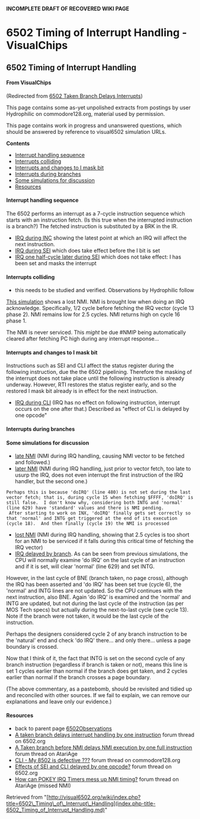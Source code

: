 **INCOMPLETE DRAFT OF RECOVERED WIKI PAGE**

# 6502 Timing of Interrupt Handling - VisualChips

## 6502 Timing of Interrupt Handling

#### From VisualChips
(Redirected from [6502 Taken Branch Delays Interrupts](index.php-title-6502_Taken_Branch_Delays_Interrupts.md))

This page contains some as-yet unpolished extracts from postings by user Hydrophilic on commodore128.org, material used by permission.

This page contains work in progress and unanswered questions, which should be answered by reference to visual6502 simulation URLs.

**Contents**

- [Interrupt handling sequence](#interrupt-handling-sequence)
- [Interrupts colliding](#interrupts-colliding)
- [Interrupts and changes to I mask bit](#interrupts-and-changes-to-i-mask-bit)
- [Interrupts during branches](#interrupts-during-branches)
- [Some simulations for discussion](#some-simulations-for-discussion)
- [Resources](#resources)

#### Interrupt handling sequence

The 6502 performs an interrupt as a 7-cycle instruction sequence which starts with an instruction fetch. (Is this true when the interrupted instruction is a branch?)  The fetched instruction is substituted by a BRK in the IR.

- [IRQ during INC](http://visual6502.org/JSSim/expert.html?graphics=f&loglevel=2&steps=50&a=0011&d=58&a=fffe&d=2000&a=0020&d=e840&r=0010&irq0=15&irq1=30&logmore=irq&a=0014&d=78) showing the latest point at which an IRQ will affect the next instruction.
- [IRQ during SEI](http://visual6502.org/JSSim/expert.html?graphics=f&loglevel=2&steps=50&a=0011&d=58&a=fffe&d=2000&a=0020&d=e840&r=0010&irq0=19&irq1=100&logmore=irq&a=0014&d=78) which does take effect before the I bit is set
- [IRQ one half-cycle later during SEI](http://visual6502.org/JSSim/expert.html?graphics=f&loglevel=2&steps=50&a=0011&d=58&a=fffe&d=2000&a=0020&d=e840&r=0010&irq0=20&irq1=100&logmore=irq&a=0014&d=78) which does not take effect: I has been set and masks the interrupt

#### Interrupts colliding

- this needs to be studied and verified. Observations by Hydrophilic follow

[This simulation](http://visual6502.org/JSSim/expert.html?graphics=f&loglevel=1&logmore=Execute,nmi,~NMIP,irq,480,629,INTG&steps=88&a=0011&d=58&a=fffe&d=2000&a=0020&d=e840&r=0010&nmi0=26&nmi1=31&irq0=12&irq1=74&a=0014&d=78) shows a lost NMI. NMI is brought low when doing an IRQ acknowledge.  Specifically, 1/2 cycle before fetching the IRQ vector (cycle 13 phase 2).  NMI remains low for 2.5 cycles.  NMI returns high on cycle 16 phase 1.

The NMI is never serviced.  This *might* be due #NMIP being automatically cleared after fetching PC high during any interrupt response...

#### Interrupts and changes to I mask bit

Instructions such as SEI and CLI affect the status register during the following instruction, due the the 6502 pipelining. Therefore the masking of the interrupt does not take place until the following instruction is already underway.  However, RTI restores the status register early, and so the restored I mask bit already is in effect for the next instruction.

- [IRQ during CLI](http://visual6502.org/JSSim/expert.html?graphics=f&loglevel=2&steps=50&a=0011&d=58&a=fffe&d=2000&a=0020&d=e840&r=0010&irq0=3&irq1=20&logmore=irq) (IRQ has no effect on following instruction, interrupt occurs on the one after that.) Described as "effect of CLI is delayed by one opcode"

#### Interrupts during branches

#### Some simulations for discussion

- [late NMI](http://visual6502.org/JSSim/expert.html?graphics=f&loglevel=1&logmore=Execute,nmi,~NMIP,irq,480,629,INTG&steps=88&a=0011&d=58&a=fffe&d=2000&a=0020&d=e840&r=0010&nmi0=25&nmi1=27&irq0=12&irq1=64&a=0014&d=78) (NMI during IRQ handling, causing NMI vector to be fetched and followed.)
- [later NMI](http://visual6502.org/JSSim/expert.html?graphics=f&loglevel=1&logmore=Execute,nmi,~NMIP,irq,480,629,INTG&steps=88&a=0011&d=58&a=fffe&d=2000&a=0020&d=e840&r=0010&nmi0=26&irq0=12&irq1=74&a=0014&d=78) (NMI during IRQ handling, just prior to vector fetch, too late to usurp the IRQ, does not even interrupt the first instruction of the IRQ handler, but the second one.)

```
Perhaps this is because 'doIRQ' (line 480) is not set during the last vector fetch; that is, during cycle 15 when fetching $FFFF, 'doIRQ' is still false.  I don't know why, considering both INTG and 'normal' (line 629) have 'standard' values and there is NMI pending.
 After starting to work on INX, 'doIRQ' finally gets set correctly so that 'normal' and INTG get triggered at the end of its execution (cycle 18).  And then finally (cycle 19) the NMI is processed
```

- [lost NMI](http://visual6502.org/JSSim/expert.html?graphics=f&loglevel=1&logmore=Execute,nmi,~NMIP,irq,480,629,INTG&steps=88&a=0011&d=58&a=fffe&d=2000&a=0020&d=e840&r=0010&nmi0=26&nmi1=31&irq0=12&irq1=74&a=0014&d=78) (NMI during IRQ handling, showing that 2.5 cycles is too short for an NMI to be serviced if it falls during this critical time of fetching the IRQ vector)
- [IRQ delayed by branch](http://visual6502.org/JSSim/expert.html?graphics=f&loglevel=1&logmore=Execute,nmi,%23NMIP,irq,480,629,INTG&steps=88&a=0010&d=58e8&a=fffe&d=2000&a=0020&d=e840&r=0010&nmi0=26&nmi1=31&irq0=11&irq1=74&a=0012&d=d0fe&a=0014&d=78). As can be seen from previous simulations, the CPU will normally examine 'do IRQ' on the last cycle of an instruction and if it is set, will clear 'normal' (line 629) and set INTG.

However, in the last cycle of BNE (branch taken, no page cross), although the IRQ has been asserted and 'do IRQ' has been set true (cycle 6), the 'normal' and INTG lines are not updated.  So the CPU continues with the next instruction, also BNE. Again 'do IRQ' is examined and the 'normal' and INTG are updated, but not during the last cycle of the instruction (as per MOS Tech specs) but actually during the next-to-last cycle (see cycle 13).  Note if the branch were not taken, it would be the last cycle of the instruction.

Perhaps the designers considered cycle 2 of any branch instruction to be the 'natural' end and check 'do IRQ' there... and only there... unless a page boundary is crossed.

Now that I think of it, the fact that INTG is set on the second cycle of any branch instruction (regardless if branch is taken or not), means this line is set 1 cycles earlier than normal if the branch does get taken, and 2 cycles earlier than normal if the branch crosses a page boundary.

(The above commentary, as a pastebomb, should be revisited and tidied up and reconciled with other sources. If we fail to explain, we can remove our explanations and leave only our evidence.)

#### Resources

- back to parent page [6502Observations](index.php-title-6502Observations.md)
- [A taken branch delays interrupt handling by one instruction](http://forum.6502.org/viewtopic.php?t=1634) forum thread on 6502.org
- [A Taken branch before NMI delays NMI execution by one full instruction](http://www.atariage.com/forums/topic/168550-a-taken-branch-before-nmi-delays-nmi-execution-by-one-full-instruction/) forum thread on AtariAge
- [CLI - My 8502 is defective ???](http://www.commodore128.org/index.php?topic=3863) forum thread on commodore128.org
- [Effects of SEI and CLI delayed by one opcode?](http://forum.6502.org/viewtopic.php?t=1817) forum thread on 6502.org
- [How can POKEY IRQ Timers mess up NMI timing?](http://www.atariage.com/forums/topic/148595-how-can-pokey-irq-timers-mess-up-nmi-timing/page__st__100__p__1816157#entry1816157) forum thread on AtariAge (missed NMI)

Retrieved from "[http://visual6502.org/wiki/index.php?title=6502\_Timing\_of\_Interrupt\_Handling](index.php-title-6502_Timing_of_Interrupt_Handling.md)"

